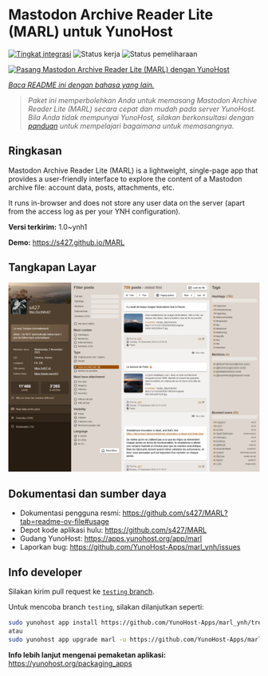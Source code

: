 <!--
N.B.: README ini dibuat secara otomatis oleh <https://github.com/YunoHost/apps/tree/master/tools/readme_generator>
Ini TIDAK boleh diedit dengan tangan.
-->

# Mastodon Archive Reader Lite (MARL) untuk YunoHost

[![Tingkat integrasi](https://apps.yunohost.org/badge/integration/marl)](https://ci-apps.yunohost.org/ci/apps/marl/)
![Status kerja](https://apps.yunohost.org/badge/state/marl)
![Status pemeliharaan](https://apps.yunohost.org/badge/maintained/marl)

[![Pasang Mastodon Archive Reader Lite (MARL) dengan YunoHost](https://install-app.yunohost.org/install-with-yunohost.svg)](https://install-app.yunohost.org/?app=marl)

*[Baca README ini dengan bahasa yang lain.](./ALL_README.md)*

> *Paket ini memperbolehkan Anda untuk memasang Mastodon Archive Reader Lite (MARL) secara cepat dan mudah pada server YunoHost.*  
> *Bila Anda tidak mempunyai YunoHost, silakan berkonsultasi dengan [panduan](https://yunohost.org/install) untuk mempelajari bagaimana untuk memasangnya.*

## Ringkasan

Mastodon Archive Reader Lite (MARL) is a lightweight, single-page app that provides a user-friendly interface to explore the content of a Mastodon archive file: account data, posts, attachments, etc.

It runs in-browser and does not store any user data on the server (apart from the access log as per your YNH configuration).


**Versi terkirim:** 1.0~ynh1

**Demo:** <https://s427.github.io/MARL>

## Tangkapan Layar

![Tangkapan Layar pada Mastodon Archive Reader Lite (MARL)](./doc/screenshots/marl_ynh.png)

## Dokumentasi dan sumber daya

- Dokumentasi pengguna resmi: <https://github.com/s427/MARL?tab=readme-ov-file#usage>
- Depot kode aplikasi hulu: <https://github.com/s427/MARL>
- Gudang YunoHost: <https://apps.yunohost.org/app/marl>
- Laporkan bug: <https://github.com/YunoHost-Apps/marl_ynh/issues>

## Info developer

Silakan kirim pull request ke [`testing` branch](https://github.com/YunoHost-Apps/marl_ynh/tree/testing).

Untuk mencoba branch `testing`, silakan dilanjutkan seperti:

```bash
sudo yunohost app install https://github.com/YunoHost-Apps/marl_ynh/tree/testing --debug
atau
sudo yunohost app upgrade marl -u https://github.com/YunoHost-Apps/marl_ynh/tree/testing --debug
```

**Info lebih lanjut mengenai pemaketan aplikasi:** <https://yunohost.org/packaging_apps>
